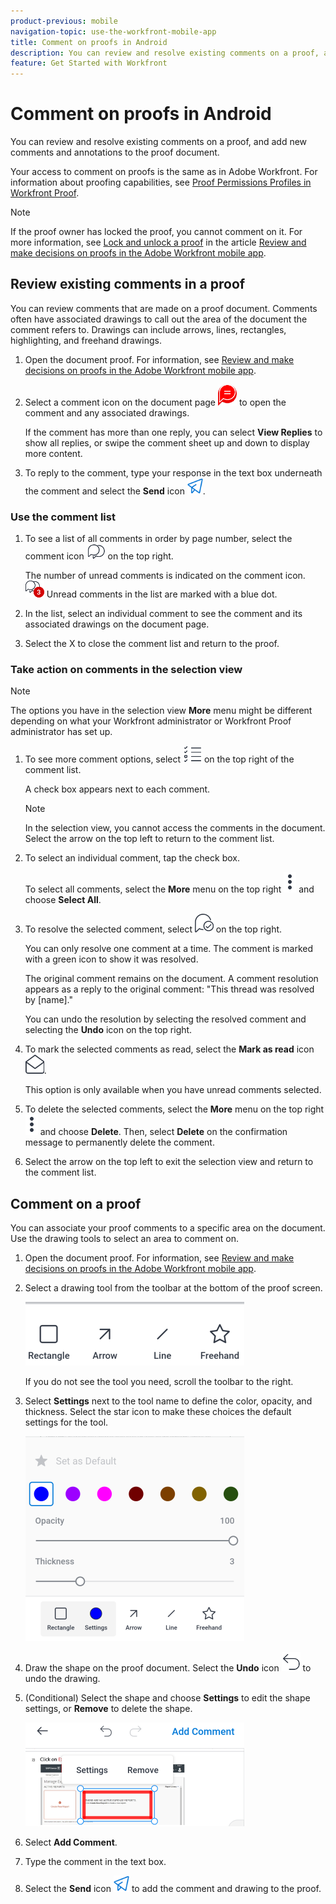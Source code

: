 ```yaml
---
product-previous: mobile
navigation-topic: use-the-workfront-mobile-app
title: Comment on proofs in Android
description: You can review and resolve existing comments on a proof, and add new comments and annotations to the proof document.
feature: Get Started with Workfront
---
```


# Comment on&nbsp;proofs in Android

You can review and resolve existing comments on a proof, and add new comments and annotations to the proof document.

Your access to comment on proofs is the same as in Adobe Workfront. For information about proofing capabilities, see [Proof Permissions Profiles in Workfront Proof](../../../workfront-proof/wp-acct-admin/account-settings/proof-perm-profiles-in-wp.md).

>[!NOTE]
>
>If the proof owner has locked the proof, you cannot comment on it. For more information, see [Lock and unlock a proof](../../../workfront-basics/mobile-apps/using-the-workfront-mobile-app/work-with-proofs-in-mobile-app.md#lock) in the article [Review and make decisions on proofs in the Adobe Workfront mobile app](../../../workfront-basics/mobile-apps/using-the-workfront-mobile-app/work-with-proofs-in-mobile-app.md).

## Review existing comments in a proof

You can review comments that are made on a proof document. Comments often have associated drawings to call out the area of the document the comment refers to. Drawings can include arrows, lines, rectangles, highlighting, and freehand drawings.

1. Open the document proof. For information, see [Review and make decisions on proofs in the Adobe Workfront mobile app](../../../workfront-basics/mobile-apps/using-the-workfront-mobile-app/work-with-proofs-in-mobile-app.md).
1. Select a comment icon on the document page ![Comment icon on document](assets/mobile-comment-icon-on-proofdoc-30x34.png) to open the comment and any associated drawings.

   If the comment has more than one reply, you can select **View Replies** to show all replies, or swipe the comment sheet up and down to display more content.

1. To reply to the comment, type your response in the text box underneath the comment and select the **Send** icon ![Send icon](assets/mobile-send-icon-25x26.png).

### Use the comment list

1. To see a list of all comments in order by page number, select the comment icon ![Comment icon](assets/mobile-comment-icon-30x25.png) on the top right.

   The number of unread comments is indicated on the comment icon. ![Number of unread comments](assets/mobile-unread-comments-icon-30x27.png) Unread comments in the list are marked with a blue dot.

1. In the list, select an individual comment to see the comment and its associated drawings on the document page.
1. Select the X to close the comment list and return to the proof.

### Take action on comments in the selection view

>[!NOTE]
>
>The options you have in the selection view **More** menu might be different depending on what your Workfront administrator or Workfront Proof administrator has set up.

1. To see more comment options, select ![List of comments icon](assets/mobile-listofcommentsicon-30x27.png) on the top right of the comment list.

   A check box appears next to each comment.

   >[!NOTE]
   >
   >In the selection view, you cannot access the comments in the document. Select the arrow on the top left to return to the comment list.

1. To select an individual comment, tap the check box.

   To select all comments, select the **More** menu on the top right ![More menu](assets/mobile-verticalmoremenu-20x33.png) and choose **Select All**.

1. To resolve the selected comment, select ![Resolve comment icon](assets/mobile-resolvecomment-icon-30x30.png) on the top right.

   You can only resolve one comment at a time. The comment is marked with a green icon to show it was resolved.

   The original comment remains on the document. A comment resolution appears as a reply to the original comment: "This thread was resolved by [name]."

   You can undo the resolution by selecting the resolved comment and selecting the **Undo** icon on the top right.

1. To mark the selected comments as read, select the **Mark as read** icon ![Mark as read](assets/mobile-markread-icon-30x31.png).

   This option is only available when you have unread comments selected.

1. To delete the selected comments, select the **More** menu on the top right ![More menu](assets/mobile-verticalmoremenu-20x33.png) and choose **Delete**. Then, select **Delete** on the confirmation message to permanently delete the comment.
1. Select the arrow on the top left to exit the selection view and return to the comment list.

## Comment on a proof

You can associate your proof comments to a specific area on the document. Use the drawing tools to select an area to comment on.

1. Open the document proof. For information, see [Review and make decisions on proofs in the Adobe Workfront mobile app](../../../workfront-basics/mobile-apps/using-the-workfront-mobile-app/work-with-proofs-in-mobile-app.md).
1. Select a drawing tool from the toolbar at the bottom of the proof screen.

   ![Proof comment toolbar](assets/android-proof-comment-toolbar-350x102.png)

   If you do not see the tool you need, scroll the toolbar to the right.

1. Select **Settings** next to the tool name to define the color, opacity, and thickness. Select the star icon to make these choices the default settings for the tool.

   ![Drawing tool settings](assets/android-drawingtoolsettings-350x328.png)

1. Draw the shape on the proof document. Select the **Undo** icon ![Undo](assets/android-undo-icon-30x31.png) to undo the drawing.
1. (Conditional)&nbsp;Select the shape and choose **Settings** to edit the shape settings, or **Remove** to delete the shape.

   ![Drawing menu](assets/android-drawing-settingsremove-350x166.png)

1. Select **Add Comment**.
1. Type the comment in the text box.
1. Select the **Send** icon ![Send icon](assets/mobile-send-icon-25x26.png) to add the comment and drawing to the proof.


